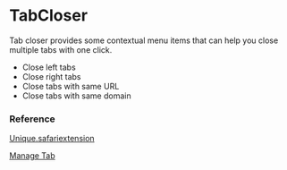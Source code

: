 # TabCloser

Tab closer provides some contextual menu items that can help you close multiple tabs with one click.

* Close left tabs
* Close right tabs
* Close tabs with same URL
* Close tabs with same domain



### Reference 

[Unique.safariextension](https://github.com/mattwidmann/Unique.safariextension) 

[Manage Tab](http://www.3ky.my/projects/manage-tab/)